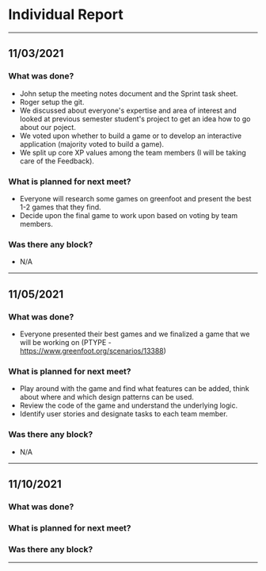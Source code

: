 # Individual Report

---

## 11/03/2021

### What was done?
- John setup the meeting notes document and the Sprint task sheet.
- Roger setup the git.
- We discussed about everyone's expertise and area of interest and looked at previous semester student's project to get an idea how to go about our poject.
- We voted upon whether to build a game or to develop an interactive application (majority voted to build a game).
- We split up core XP values among the team members (I will be taking care of the Feedback).

### What is planned for next meet?
- Everyone will research some games on greenfoot and present the best 1-2 games that they find.
- Decide upon the final game to work upon based on voting by team members.

### Was there any block?
- N/A

---

## 11/05/2021

### What was done?
- Everyone presented their best games and we finalized a game that we will be working on (PTYPE - https://www.greenfoot.org/scenarios/13388)

### What is planned for next meet?
- Play around with the game and find what features can be added, think about where and which design patterns can be used.
- Review the code of the game and understand the underlying logic.
- Identify user stories and designate tasks to each team member.

### Was there any block?
- N/A

---

## 11/10/2021

### What was done?

### What is planned for next meet?

### Was there any block?

---
